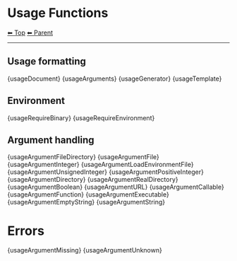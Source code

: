 # Usage Functions

<!-- TEMPLATE header 2 -->
[⬅ Top](index.md) [⬅ Parent ](../index.md)
<hr />

## Usage formatting

{usageDocument}
{usageArguments}
{usageGenerator}
{usageTemplate}

## Environment

{usageRequireBinary}
{usageRequireEnvironment}

## Argument handling

{usageArgumentFileDirectory}
{usageArgumentFile}
{usageArgumentInteger}
{usageArgumentLoadEnvironmentFile}
{usageArgumentUnsignedInteger}
{usageArgumentPositiveInteger}
{usageArgumentDirectory}
{usageArgumentRealDirectory}
{usageArgumentBoolean}
{usageArgumentURL}
{usageArgumentCallable}
{usageArgumentFunction}
{usageArgumentExecutable}
{usageArgumentEmptyString}
{usageArgumentString}

# Errors

{usageArgumentMissing}
{usageArgumentUnknown}
